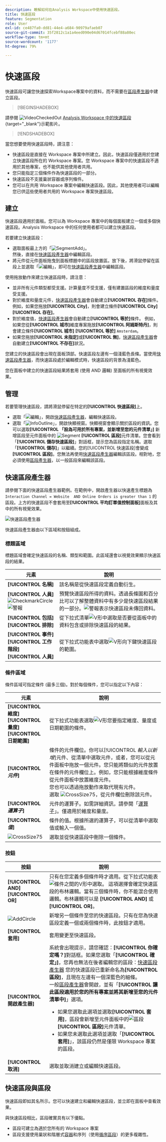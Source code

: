 ```yaml
---
description: 瞭解如何在Analysis Workspace中使用快速區段。
title: 快速區段
feature: Segmentation
role: User
exl-id: ce487fa0-dd81-44e4-a684-90979afaeb07
source-git-commit: 35f2812c1a1a4eed090e04d67014fcebf88a80ec
workflow-type: tm+mt
source-wordcount: '1177'
ht-degree: 79%

---
```


# 快速區段


快速區段可讓您快速探索Workspace專案中的資料，而不需要在[區段產生器](seg-create.md)中建立區段。



>[!BEGINSHADEBOX]

請參閱 ![VideoCheckedOut](/help/assets/icons/VideoCheckedOut.svg) [Analysis Workspace 中的快速區段](https://video.tv.adobe.com/v/341466/?quality=12&learn=on){target="_blank"}示範影片。

>[!ENDSHADEBOX]


當您想要使用快速區段時，請注意：

* 快速區段是直接在 Workspace 專案中所建立。因此，快速區段僅適用於您建立快速區段所在的 Workspace 專案。您 Workspace 專案中的快速區段不適用於其他專案，也不能供其他使用者共用。
* 您只能指定三個條件作為快速區段的一部分。
* 快速區段不支援巢狀容器或序列條件。
* 您可以在共用 Workspace 專案中編輯快速區段。因此，其他使用者可以編輯您已供這些使用者共用的 Workspace 專案快速區段。

## 建立

快速區段適用於面板。您可以為 Workspace 專案中的每個面板建立一個或多個快速區段。Analysis Workspace 中的任何使用者都可以建立快速區段。

若要建立快速區段：

* 選取面板最上方的「![SegmentAdd](/help/assets/icons/FilterAdd.svg)」。<br/>然後，直接在[快速區段產生器](#quick-segment-builder)中編輯區段。
* 將元件從元件面板拖曳到面板標題中的區段放置區。放下後，將滑鼠停留在區段上並選取「![編輯](/help/assets/icons/Edit.svg)」，即可在[快速區段產生器](#quick-segment-builder)中編輯區段。

使用拖放動作來建立快速區段時，請注意：

* 並非所有元件類型都受支援。計算量度不受支援，僅有建置區段的維度和量度受支援。
* 對於維度和量度元件，[快速區段產生器](#quick-segment-builder)會自動建立&#x200B;**[!UICONTROL 存在]**&#x200B;條件。 例如，如果您拖放&#x200B;**[!UICONTROL City]**，則會建立條件&#x200B;**[!UICONTROL City]** **[!UICONTROL 存在]**。
* 對於維度值，[快速區段產生器](#quick-segment-builder)會自動建立&#x200B;**[!UICONTROL 等於]**&#x200B;條件。 例如，如果您從&#x200B;**[!UICONTROL 城市]**&#x200B;維度專案拖放&#x200B;**[!UICONTROL 阿姆斯特丹]**，則會建立條件&#x200B;**[!UICONTROL 城市]** **[!UICONTROL 等於]** `Amsterdam`。
* 如果您拖放&#x200B;**[!UICONTROL 未指定]**&#x200B;或&#x200B;**[!UICONTROL 無]**，[快速區段產生器](#quick-segment-builder)會自動建立&#x200B;**[!UICONTROL 不存在]**&#x200B;狀況。

您建立的快速區段會出現在面板頂部。快速區段左邊有一個淺藍色長條。當使用[快速區段產生器](#quick-segment-builder)，而快速區段處於編輯模式時，快速區段的背景為淺藍色。

您在面板中建立的快速區段結果將套用 (使用 AND 邏輯) 至面板的所有視覺效果。


## 管理

若要管理快速區段，請將滑鼠停留在特定的&#x200B;**[!UICONTROL 快速區段]**&#x200B;上。

* 選取「![編輯](/help/assets/icons/Edit.svg)」，開啟[快速區段產生器](#quick-segment-builder)，編輯快速區段。
* 選取「![InfoOutline](/help/assets/icons/InfoOutline.svg)」，開啟快顯視窗。快顯視窗會顯示關於區段的資訊。您可以選取&#x200B;**[!UICONTROL 「設為可用於所有專案，並新增至您的元件清單」]** 新增區段至元件面板中的 ![Segment](/help/assets/icons/Segmentation.svg) **[!UICONTROL 區段]**&#x200B;元件清單。您會看到「**[!UICONTROL 儲存快速區段]**」對話框，提示您為區段指定名稱。選取「**[!UICONTROL 儲存]**」以繼續。您的[!UICONTROL 快速區段]會變成&#x200B;**[!UICONTROL 區段]**。您無法再使用[快速區段產生器](#quick-segment-builder)編輯該區段。相對地，您必須使用[區段產生器](seg-build.md)，以一般區段來編輯該區段。

## 快速區段產生器

請參閱下面的快速區段產生器範例。在範例中，開啟產生器以快速產生標題為 `Interaction Channel = Website  AND Online Orders is greater than 1` 的區段。上方的快速區段不會套用至&#x200B;**[!UICONTROL 平均訂單值控制面板]**&#x200B;面板及其中的所有視覺效果。

![快速區段產生器](assets/quick-segment-builder.png)

快速區段產生器由以下區域和按鈕組成。

### 標題區域

標題區域會確定快速區段的名稱、類型和範圍。此區域還會以視覺效果顯示快速區段的結果。

| 元素 | 說明 |
|---|---|
| **[!UICONTROL 名稱]** | 該名稱是從快速區段定義自動衍生。 |
| **[!UICONTROL 人員]** <br/>![CheckmarkCircle](/help/assets/icons/CheckmarkCircle.svg) ![警報](/help/assets/icons/Alert.svg) | 預覽快速區段所得的資料。透過長條圖和百分比可以了解整體資料中有多少是快速區段結果的一部分。![警報](/help/assets/icons/AlertRed.svg)表示快速區段未傳回資料。 |
| **[!UICONTROL 包括]**<br/>**[!UICONTROL 排除]** | 從下拉式清單![V形](/help/assets/icons/ChevronDown.svg)中選取是否要從面板中的資料包含或排除快速區段的結果。 |
| **[!UICONTROL 事件]**<br/>**[!UICONTROL 工作階段]**<br/>**[!UICONTROL 人員]** | 從下拉式功能表中選取![V形向下鍵](/help/assets/icons/ChevronDown.svg)快速區段的範圍。 |

### 條件區域

條件區域可指定條件 (最多三個)。對於每個條件，您可以指定以下內容：

| 元素 | 說明 |
|---|---|
| **[!UICONTROL 維度]**<br/>**[!UICONTROL 量度]**<br/>**[!UICONTROL 日期範圍]** | 從下拉式功能表選取![V形](/help/assets/icons/ChevronDown.svg)您要指定維度、量度或日期範圍的條件。 |
| **[!UICONTROL *元件&#x200B;*]** | 條件的元件欄位。你可以&#x200B;[!UICONTROL *輸入以新增*]&#x200B;元件、從清單中選取元件，或者，您可以從元件面板中拖放一個元件。您只能將類似的元件放置在條件的元件欄位上。例如，您只能根據維度條件從元件面板中放置維度元件。<br/>您也可以透過拖放動作來取代現有元件。<br/>選取 ![CrossSize75](/help/assets/icons/CrossSize75.svg)，從元件欄位刪除該元件。 |
| **[!UICONTROL *運算子&#x200B;*]** | 元件的運算子。如需詳細資訊，請參閱「[運算子](../seg-reference/seg-operators.md)」。僅適用於維度和量度。 |
| **[!UICONTROL *值&#x200B;*]** | 條件的值。根據所選的運算子，可以從清單中選取值或輸入一個值。 |
| ![CrossSize75](/help/assets/icons/CrossSize75.svg) | 選取並從快速區段中刪除一個條件。 |

### 按鈕

| 按鈕 | 說明 |
|---|---|
| **[!UICONTROL AND]**<br/>**[!UICONTROL OR]** | 只有在您定義多個條件時才適用。從下拉式功能表![條件之間的V形](/help/assets/icons/ChevronDown.svg)中選取。 這項選擇會確定快速區段的布林邏輯。當有三個條件時，你不能混合使用邏輯。布林邏輯可以是 **[!UICONTROL AND]** 或 **[!UICONTROL OR]**。 |
| ![AddCircle](/help/assets/icons/AddCircle.svg) | 新增另一個條件至您的快速區段。只有在您為快速區段定義一個或兩個條件時，此按鈕才適用。 |
| **[!UICONTROL 套用]** | 套用變更至快速區段。 |
| **[!UICONTROL 開啟產生器]** | 系統會出現提示，請您確認：**[!UICONTROL 你確定嗎？]**&#x200B;對話框。如果您選取「**[!UICONTROL 確定」]**，您再也無法在後者編輯您的區段：[快速區段產生器](#quick-segment-builder) 您的快速區段已重新命名為&#x200B;**[!UICONTROL 區段]**，且現在左邊有一個深藍色的細條。<br/>一般[區段產生器](seg-build.md)會開啟，並有「**[!UICONTROL 讓此區段適用於您的所有專案並將其新增至您的元件清單中]**」選項。 <ul><li>如果您選取此選項並選取&#x200B;**[!UICONTROL 套用]**，區段會新增至元件面板中的![區段](/help/assets/icons/Segmentation.svg) **[!UICONTROL 區段]**&#x200B;元件清單。</li><li>如果您未選取此選項並選取「**[!UICONTROL 套用]**」，該區段仍然是僅限 Workspace 專案的區段。</li></ul> |
| **[!UICONTROL 取消]** | 選取並取消建立或編輯快速區段。 |

## 快速區段與區段

快速區段即如其名所示。您可以快速建立和編輯快速區段，並立即在面板中查看效果。

與快速區段相比，區段確實具有以下優點。

* 區段可建立為適於您所有的 Workspace 專案
* 區段支援使用巢狀和階層式[容器](../seg-containers.md)和序列（使用[循序區段](seg-sequential-build.md)）的更多複雜性。
